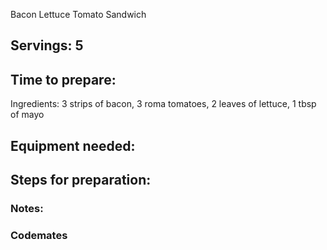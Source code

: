 Bacon Lettuce Tomato Sandwich 

## Servings: 5

## Time to prepare: 

Ingredients: 3 strips of bacon, 3 roma tomatoes, 2 leaves of lettuce, 1 tbsp of mayo


## Equipment needed:


## Steps for preparation:



### Notes:



### Codemates #
